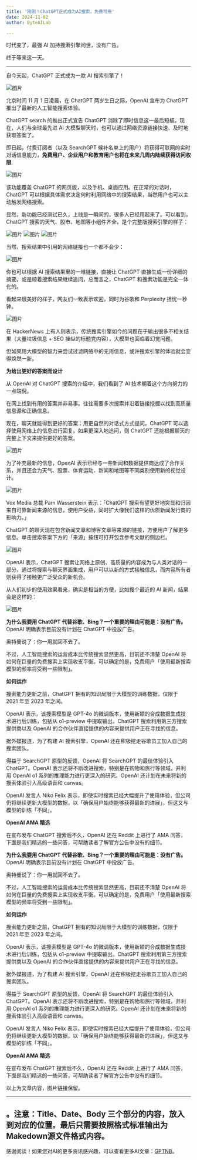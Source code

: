 ```yaml
---
title: '刚刚！ChatGPT正式成为AI搜索，免费可用'
date: 2024-11-02
author: ByteAILab

---
```


时代变了，最强 AI 加持搜索引擎问世，没有广告。

终于等来这一天。

---


自今天起，ChatGPT 正式成为一款 AI 搜索引擎了！

![图片](https://mmbiz.qpic.cn/sz_mmbiz_gif/KmXPKA19gWibUbXY2AxQfJ62Qxwmq5IGk7Dwd4VZSWUbwwNXfJnCdBC12GdKOYg5iczIErK6HB3nCaHqmMe55BibQ/640?wx_fmt=gif&amp;from=appmsg)

北京时间 11 月 1 日凌晨，在 ChatGPT 两岁生日之际，OpenAI 宣布为 ChatGPT 推出了最新的人工智能搜索体验。

ChatGPT search 的推出正式宣告 ChatGPT 消除了即时信息这一最后短板。现在，人们与全球最先进 AI 大模型聊天时，也可以通过网络资源链接快速、及时地获取答案了。

即日起，付费订阅者（以及 SearchGPT 候补名单上的用户）将获得可联网的实时对话信息能力，**免费用户、企业用户和教育用户也将在未来几周内陆续获得访问权限**.

![图片](https://mmbiz.qpic.cn/sz_mmbiz_png/KmXPKA19gWibUbXY2AxQfJ62Qxwmq5IGkocZMjaqCFXicZp80dw10P7XYH3eGMvMrB6KWeXWKmslqrvPwqS7iaiavQ/640?wx_fmt=png&amp;from=appmsg)

该功能覆盖 ChatGPT 的网页版，以及手机、桌面应用。在正常的对话时，ChatGPT 可以根据具体需求决定何时利用网络中的搜索结果，当然用户也可以主动触发网络搜索。

显然，新功能已经测试已久，上线是一瞬间的，很多人已经用起来了。可以看到，ChatGPT 搜索的天气、股市、地图等小组件齐全，是个完整版搜索引擎的样子：

![图片](https://mmbiz.qpic.cn/sz_mmbiz_gif/KmXPKA19gWibUbXY2AxQfJ62Qxwmq5IGkqd2D8aMSww8MJj6j0xWGP03Vde70IkZ2VRSMZ7UXhS4X3yQ8ZNAv3Q/640?wx_fmt=gif&amp;from=appmsg)
![图片](https://mmbiz.qpic.cn/sz_mmbiz_gif/KmXPKA19gWibUbXY2AxQfJ62Qxwmq5IGkYJRYd7iaVsjk7nbKJoNCRlyyealcvqMBnbZrk0s0hvaoOg7V6zyHODA/640?wx_fmt=gif&amp;from=appmsg)
![图片](https://mmbiz.qpic.cn/sz_mmbiz_gif/KmXPKA19gWibUbXY2AxQfJ62Qxwmq5IGkVDuSDqiaWoxXiaSPKfMjbfIjbhXj8ibiccRebPickE9W9e8ibWMLVuyQyJcw/640?wx_fmt=gif&amp;from=appmsg)

当然，搜索结果中引用的网络链接也一个都不会少：

![图片](https://mmbiz.qpic.cn/sz_mmbiz_gif/KmXPKA19gWibUbXY2AxQfJ62Qxwmq5IGkDibVhDwPbKp1vxk4duTKbZ5o35iaFoDzGVrTibYyz5lD7s0kcKQDpQA3A/640?wx_fmt=gif&amp;from=appmsg)

你也可以根据 AI 搜索结果里的一堆链接，直接让 ChatGPT 直接生成一份详细的摘要。或是顺着搜索结果继续追问，总而言之，ChatGPT 和搜索功能是完全一体化的。

看起来很美好的样子，网友们一致表示欢迎，同时为谷歌和 Perplexity 担忧一秒钟。

![图片](https://mmbiz.qpic.cn/sz_mmbiz_png/KmXPKA19gWibUbXY2AxQfJ62Qxwmq5IGkBa7ClheUzPuDjiaXYSPgBarSJo1rI382WPrLELZqkHozx3qic0v1yJhg/640?wx_fmt=png&amp;from=appmsg)

在 HackerNews 上有人则表示，传统搜索引擎如今的问题在于输出很多不相关结果（大量垃圾信息 + SEO 操纵的标题党内容），大模型也面临着幻觉问题。

但如果用大模型的智力来尝试过滤网络中的无用信息，或许搜索引擎的体验就会变得焕然一新。

**为给出更好的答案而设计**

从 OpenAI 对 ChatGPT 搜索的介绍中，我们看到了 AI 技术朝着这个方向努力的一点端倪。

在网上找到有用的答案并非易事。往往需要多次搜索并沿着链接挖掘以找到高质量信息源和正确信息。

现在，聊天就能得到更好的答案：用更自然的对话式方式提问，ChatGPT 可以选择使用网络上的信息进行回复。如果更深入地追问，则 ChatGPT 还能根据聊天的完整上下文来提供更好的答案。

![图片](https://mmbiz.qpic.cn/sz_mmbiz_png/KmXPKA19gWibUbXY2AxQfJ62Qxwmq5IGkOuYJNvqeuAlNyfzXCAZgxb0NzOJh5XZDXamarhtiaTICbk4KTcXW8dw/640?wx_fmt=png&amp;from=appmsg)

为了补充最新的信息，OpenAI 表示已经与一些新闻和数据提供商达成了合作关系，并且还会为天气、股票、体育运动、新闻和地图等不同类别使用新的视觉设计。

![图片](https://mmbiz.qpic.cn/sz_mmbiz_png/KmXPKA19gWibUbXY2AxQfJ62Qxwmq5IGkVIdmGQRAWicVRHLVClUVq9e3Vld9Oia5WexAJpicfEJSEPibULkMXfLfpA/640?wx_fmt=png&amp;from=appmsg)

Vox Media 总裁 Pam Wasserstein 表示：「ChatGPT 搜索有望更好地突显和归因来自可靠新闻来源的信息，使用户受益，同时扩大像我们这样的优质新闻发行商的影响力。」

ChatGPT 的聊天现在包含新闻文章和博客文章等来源的链接，方便用户了解更多信息。单击搜索答案下方的「来源」按钮可打开包含参考文献的侧边栏。

![图片](https://mmbiz.qpic.cn/sz_mmbiz_png/KmXPKA19gWibUbXY2AxQfJ62Qxwmq5IGk8emBpxUKQNSyVBVMXibRRPXKoE5e7DnHiavicLcmI9Sy5KhuefCiakym5A/640?wx_fmt=png&amp;from=appmsg)

OpenAI 表示，ChatGPT 搜索让网络上原创、高质量的内容成为与人类对话的一部分。通过将搜索与聊天界面集成，用户可以以新的方式接触信息，而内容所有者则获得了接触更广泛受众的新机会。

从人们初步的使用效果看来，确实是相当的方便，比如搜个最近的 AI 新闻，结果会是这样的：

![图片](https://mmbiz.qpic.cn/sz_mmbiz_png/KmXPKA19gWibUbXY2AxQfJ62Qxwmq5IGkJ2GCwp35SY9diauSLWLpAibiam7vuuMEeicnI3L9mb9wf7V6UdSr1CsLGA/640?wx_fmt=png&amp;from=appmsg)

**为什么我要用 ChatGPT 代替谷歌、Bing？一个重要的理由可能是：没有广告。** OpenAI 明确表示目前没有计划在 ChatGPT 中投放广告。

奥特曼说了：你一用就回不去了。

不过，人工智能搜索的运营成本比传统搜索显然更高，目前还不清楚 OpenAI 将如何在巨量的免费搜索上实现收支平衡。可以确定的是，免费用户「使用最新搜索模型的频率将受到一些限制」。

**如何运作**

搜索能力更新之前，ChatGPT 拥有的知识局限于大模型的训练数据，仅限于 2021 年至 2023 年之间。

OpenAI 表示，该搜索模型是 GPT-4o 的微调版本，使用新颖的合成数据生成技术进行后训练，包括从 o1-preview 中提取输出。ChatGPT 搜索利用第三方搜索提供商以及 OpenAI 的合作伙伴直接提供的内容来提供用户正在寻找的信息。

据外媒报道，为了构建 AI 搜索引擎，OpenAI 还在积极挖走谷歌员工加入自己的搜索团队。

得益于 SearchGPT 原型的反馈，OpenAI 将 SearchGPT 的最佳体验引入 ChatGPT。OpenAI 表示还将不断改进搜索，特别是在购物和旅行等领域，并利用 OpenAI o1 系列的推理能力进行更深入的研究。OpenAI 还计划在未来将新的搜索体验引入高级语音和 canvas。

OpenAI 发言人 Niko Felix 表示，即使实时搜索已经大幅提升了使用体验，但公司仍将继续更新大模型的数据，以「确保用户始终能够获得最新的进展」，但这又与模型的训练「不同」。

**OpenAI AMA 精选**

在宣布发布 ChatGPT 搜索后不久，OpenAI 还在 Reddit 上进行了 AMA 问答，下面是我们精选的一些问答，可帮助读者了解官方公告中没有的细节。

**为什么我要用 ChatGPT 代替谷歌、Bing？一个重要的理由可能是：没有广告。** OpenAI 明确表示目前没有计划在 ChatGPT 中投放广告。

奥特曼说了：你一用就回不去了。

不过，人工智能搜索的运营成本比传统搜索显然更高，目前还不清楚 OpenAI 将如何在巨量的免费搜索上实现收支平衡。可以确定的是，免费用户「使用最新搜索模型的频率将受到一些限制」。

**如何运作**

搜索能力更新之前，ChatGPT 拥有的知识局限于大模型的训练数据，仅限于 2021 年至 2023 年之间。

OpenAI 表示，该搜索模型是 GPT-4o 的微调版本，使用新颖的合成数据生成技术进行后训练，包括从 o1-preview 中提取输出。ChatGPT 搜索利用第三方搜索提供商以及 OpenAI 的合作伙伴直接提供的内容来提供用户正在寻找的信息。

据外媒报道，为了构建 AI 搜索引擎，OpenAI 还在积极挖走谷歌员工加入自己的搜索团队。

得益于 SearchGPT 原型的反馈，OpenAI 将 SearchGPT 的最佳体验引入 ChatGPT。OpenAI 表示还将不断改进搜索，特别是在购物和旅行等领域，并利用 OpenAI o1 系列的推理能力进行更深入的研究。OpenAI 还计划在未来将新的搜索体验引入高级语音和 canvas。

OpenAI 发言人 Niko Felix 表示，即使实时搜索已经大幅提升了使用体验，但公司仍将继续更新大模型的数据，以「确保用户始终能够获得最新的进展」，但这又与模型的训练「不同」。

**OpenAI AMA 精选**

在宣布发布 ChatGPT 搜索后不久，OpenAI 还在 Reddit 上进行了 AMA 问答，下面是我们精选的一些问答，可帮助读者了解官方公告中没有的细节。

以上为文章内容，图片链接保留。

---
。注意：Title、Date、Body 三个部分的内容，放入到对应的位置。最后只需要按照格式标准输出为Makedown源文件格式内容。
---
感谢阅读！如果您对AI的更多资讯感兴趣，可以查看更多AI文章：[GPTNB](https://gptnb.com)。